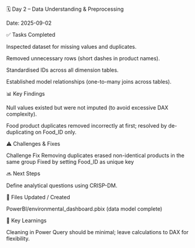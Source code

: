 🗓 Day 2 – Data Understanding & Preprocessing

Date: 2025-09-02

✅ Tasks Completed

Inspected dataset for missing values and duplicates.

Removed unnecessary rows (short dashes in product names).

Standardised IDs across all dimension tables.

Established model relationships (one-to-many joins across tables).

📊 Key Findings

Null values existed but were not imputed (to avoid excessive DAX complexity).

Food product duplicates removed incorrectly at first; resolved by de-duplicating on Food_ID only.

⚠️ Challenges & Fixes

Challenge	Fix
Removing duplicates erased non-identical products in the same group	Fixed by setting Food_ID as unique key

🔜 Next Steps

Define analytical questions using CRISP-DM.

📂 Files Updated / Created

PowerBI/environmental_dashboard.pbix (data model complete)

🧠 Key Learnings

Cleaning in Power Query should be minimal; leave calculations to DAX for flexibility.
